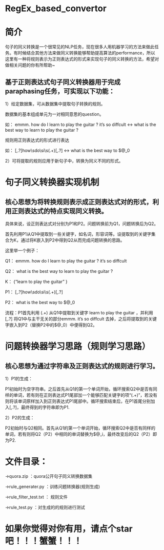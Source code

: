 # RegEx_based_convertor

# 简介

句子的同义转换是一个很常见的NLP任务，现在很多人用机器学习的方法来做此任务。有时候结合其他方法来做同义转换能够帮助提高算法的performance，所以这里有一种将规则表示为正则表达式的形式来实现句子的同义转换的方法，希望对做相关问题的你有所帮助~

## 基于正则表达式句子同义转换器用于完成paraphasing任务，可实现以下功能：

1）给定数据集，可从数据集中提取句子转换的规则。

数据集的基本组成单元为一对相同意思的question。

如：
emmm. how do I learn to play the guitar ? it’s so diffcult  <->  what is the best way to learn to play the guitar ?  

规则用正则表达式的形式进行表达

如：
[\,\.\?]how\sdo\si\s(.+)[\,\.\?]  <->  what is the best way to $@_0

2）可将提取的规则应用于新句子中，转换为同义不同的形式。

# 句子同义转换器实现机制
## 核心思想为将转换规则表示成正则表达式对的形式，利用正则表达式的特点实现同义转换。

具体来说，设正则表达式对分别为P1和P2。问题转换前为Q1，问题转换后为Q2。

首先利用P1从Q1中提取到一些关键字，如名词，形容词等。设提取到的关键字集合为K，通过将K嵌入到P2中得到Q2从而完成问题转换的思路。

这里举一个例子：

Q1： emmm. how do I learn to play the guitar ? it’s so diffcult 

Q2： what is the best way to learn to play the guitar ?  

K：  {“learn to play the guitar” }

P1：  [\,\.\?]how\sdo\si\s(.+)[\,\.\?]

P2：  what is the best way to $@_0

流程：P1首先利用 (.+) 从Q1中提取到关键字 learn to play the guitar ，并利用[\,\.\?] 将Q1中与主干无关的部分emmm. it’s so diffcult  去掉，之后将提取到的关键字嵌入到P2（替换P2中的$@_0）中便得到Q2。
# 问题转换器学习思路（规则学习思路）
## 核心思想为通过字符串及正则表达式的规则进行学习。

1）P1的生成：

P1初始时为空字符串。之后首先从Q1的第一个单词开始，循环搜索Q2中是否有同样的单词，若有则在正则表达式P1尾部加一个能够匹配关键字的项“(.+)”，若没有则将该单词原样加入到正则表达式P1尾部中。循环搜索结束后，在P1首尾分别加入[\,\.\?]，最终得到的字符串即为P1.

2）P2的生成：

P2初始时与Q2相同。首先从Q1的第一个单词开始，循环搜索Q2中是否有同样的单词，若有则将Q2（P2）中相同的单词替换为$@_i，最终改变后的Q2（P2）即为P2.

# 文件目录：

->quora.zip ：quora公开句子同义转换数据集

->rule_generater.py ：训练问题转换器(规则生成)

->rule_filter_test.txt ： 规则文件

->rule_test.py ：对生成的的规则进行测试


# 如果你觉得对你有用，请点个star吧！！！蟹蟹！！！


